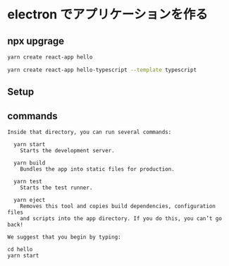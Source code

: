 # electron でアプリケーションを作る

## npx upgrage

```sh
yarn create react-app hello
```

```sh
yarn create react-app hello-typescript --template typescript
```

## Setup

## commands

```text
Inside that directory, you can run several commands:

  yarn start
    Starts the development server.

  yarn build
    Bundles the app into static files for production.

  yarn test
    Starts the test runner.

  yarn eject
    Removes this tool and copies build dependencies, configuration files
    and scripts into the app directory. If you do this, you can’t go back!

We suggest that you begin by typing:

cd hello
yarn start
```
